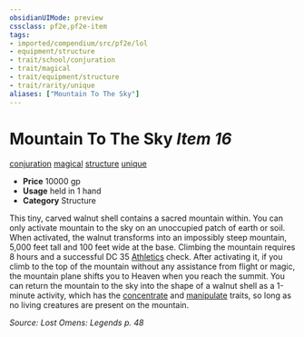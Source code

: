 ```yaml
---
obsidianUIMode: preview
cssclass: pf2e,pf2e-item
tags:
- imported/compendium/src/pf2e/lol
- equipment/structure
- trait/school/conjuration
- trait/magical
- trait/equipment/structure
- trait/rarity/unique
aliases: ["Mountain To The Sky"]
---
```

# Mountain To The Sky *Item 16*  
[conjuration](conjuration.md)  [magical](magical.md)  [structure](structure.md)  [unique](unique.md)  

- **Price** 10000 gp
- **Usage** held in 1 hand
- **Category** Structure

This tiny, carved walnut shell contains a sacred mountain within. You can only activate mountain to the sky on an unoccupied patch of earth or soil. When activated, the walnut transforms into an impossibly steep mountain, 5,000 feet tall and 100 feet wide at the base. Climbing the mountain requires 8 hours and a successful DC 35 [Athletics](../../skills.md#Athletics) check. After activating it, if you climb to the top of the mountain without any assistance from flight or magic, the mountain plane shifts you to Heaven when you reach the summit. You can return the mountain to the sky into the shape of a walnut shell as a 1-minute activity, which has the [concentrate](concentrate.md) and [manipulate](manipulate.md) traits, so long as no living creatures are present on the mountain.

*Source: Lost Omens: Legends p. 48*